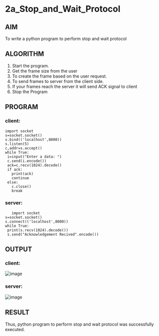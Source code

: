 # 2a_Stop_and_Wait_Protocol
## AIM 
To write a python program to perform stop and wait protocol
## ALGORITHM
1. Start the program.
2. Get the frame size from the user
3. To create the frame based on the user request.
4. To send frames to server from the client side.
5. If your frames reach the server it will send ACK signal to client
6. Stop the Program
## PROGRAM
### client:
```
import socket
s=socket.socket()
s.bind(('localhost',8000))
s.listen(5)
c,addr=s.accept()
while True:
 i=input("Enter a data: ")
 c.send(i.encode())
 ack=c.recv(1024).decode()
 if ack:
   print(ack)
   continue
 else:
   c.close()
   break
```
### server:
```
   import socket
s=socket.socket()
s.connect(('localhost',8000))
while True:
 print(s.recv(1024).decode())
 s.send("Acknowledgement Recived".encode())
```
## OUTPUT
### client:
![image](https://github.com/ramyanarra07/2a_Stop_and_Wait_Protocol/assets/152273259/ea878da8-858c-437b-af6b-0ec718277b71)
### server:
![image](https://github.com/ramyanarra07/2a_Stop_and_Wait_Protocol/assets/152273259/bdd095b9-55d0-4eac-bf82-a8e23caf67b7)


## RESULT
Thus, python program to perform stop and wait protocol was successfully executed.
